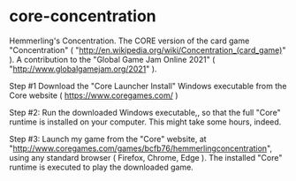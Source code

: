 # core-concentration
Hemmerling's Concentration. The CORE version of the card game "Concentration" ( "http://en.wikipedia.org/wiki/Concentration_(card_game)"  ). A contribution to the "Global Game Jam Online 2021" ( "http://www.globalgamejam.org/2021" ).

Step #1 Download the "Core Launcher Install" Windows executable from the Core website ( https://www.coregames.com/ )

Step #2: Run the downloaded Windows executable,, so that the full "Core" runtime is installed on your computer. This might take some hours, indeed.

Step #3: Launch my game from the "Core" website, at "http://www.coregames.com/games/bcfb76/hemmerlingconcentration", using any standard browser ( Firefox, Chrome, Edge ). The installed "Core" runtime is executed to play the downloaded game.

